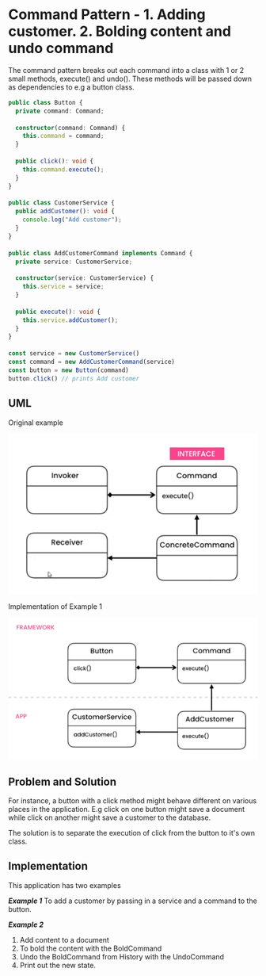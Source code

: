 # Command Pattern - 1. Adding customer. 2. Bolding content and undo command

The command pattern breaks out each command into a class with 1 or 2 small methods, execute() and undo(). These methods will be passed down as dependencies to e.g a button class. 

```ts
public class Button {
  private command: Command;

  constructor(command: Command) {
    this.command = command;
  }

  public click(): void {
    this.command.execute();
  }
}

public class CustomerService {
  public addCustomer(): void {
    console.log("Add customer");
  }
}

public class AddCustomerCommand implements Command {
  private service: CustomerService;

  constructor(service: CustomerService) {
    this.service = service;
  }

  public execute(): void {
    this.service.addCustomer();
  }
}

const service = new CustomerService()
const command = new AddCustomerCommand(service)
const button = new Button(command)
button.click() // prints Add customer
```

## UML

Original example

![Pattern UML](./img/command-pattern-origional.png)

Implementation of Example 1

![Pattern UML](./img/command-pattern.png)

## Problem and Solution

For instance, a button with a click method might behave different on various places in the application. E.g click on one button might save a document while click on another might save a customer to the database. 

The solution is to separate the execution of click from the button to it's own class.  

## Implementation

This application has two examples 

***Example 1*** To add a customer by passing in a service and a command to the button. 

***Example 2*** 
1. Add content to a document 
2. To bold the content with the BoldCommand
3. Undo the BoldCommand from History with the UndoCommand
4. Print out the new state. 
